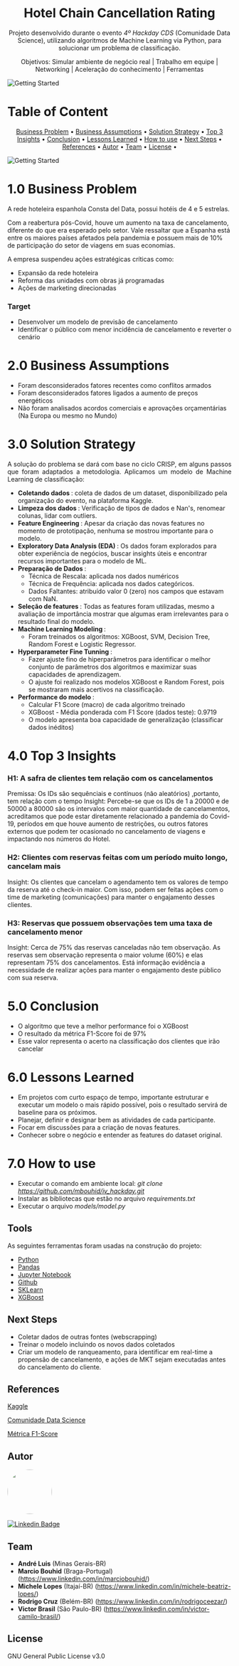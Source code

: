 



<h1 align="center">Hotel Chain Cancellation Rating</h1>

<p align="center">Projeto desenvolvido durante o evento <em>4º Hackday CDS</em> (Comunidade Data Science), utilizando algoritmos de Machine Learning via Python, para solucionar um problema de classificação. </p>

<p align="center">Objetivos: Simular ambiente de negócio real | Trabalho em equipe | Networking | Aceleração do conhecimento | Ferramentas </p>



![Getting Started](img/banner_kaggle.png)

Table of Content
=================
<p align="center">
 <a href="#10-business-problem">Business Problem</a> •
 <a href="#20-business-assumptions">Business Assumptions</a> •
 <a href="#30-solution-strategy">Solution Strategy</a> • 
 <a href="#40-top-3-insights">Top 3 Insights</a> • 
 <a href="#50-conclusion">Conclusion</a> • 
 <a href="#60-lessons-learned">Lessons Learned</a> • 
 <a href="#70-how-to-use">How to use</a> • 
 <a href="#next-steps">Next Steps</a> • 
 <a href="#references">References</a> • 
 <a href="#autor">Autor</a> • 
 <a href="#team">Team</a>  • 
 <a href="#license">License</a> • 
</p>

![Getting Started](img/repo_list.png)


# 1.0 Business Problem

A rede hoteleira espanhola Consta del Data, possui hotéis de 4 e 5 estrelas.

Com a reabertura pós-Covid, houve um aumento na taxa de cancelamento, diferente do que era esperado pelo setor. Vale ressaltar que a Espanha está entre os maiores países afetados pela pandemia e possuem mais de 10% de participação do setor de viagens em suas economias.

A empresa suspendeu ações estratégicas críticas como:

  - Expansão da rede hoteleira
  - Reforma das unidades com obras já programadas
  - Ações de marketing direcionadas

### Target

- Desenvolver um modelo de previsão de cancelamento
- Identificar o público com menor incidência de cancelamento e reverter o cenário


# 2.0 Business Assumptions

- Foram desconsiderados fatores recentes como conflitos armados
- Foram desconsiderados fatores ligados a aumento de preços energéticos
- Não foram analisados acordos comerciais e aprovações orçamentárias (Na Europa ou mesmo no Mundo) 


# 3.0 Solution Strategy

<p align="justify"> A solução do problema se dará com base no ciclo CRISP, em alguns passos que foram adaptados a metodologia. Aplicamos um modelo de Machine Learning de classificação:</p>

- <b> Coletando dados </b>: coleta de dados de um dataset, disponibilizado pela organização do evento, na plataforma Kaggle.
- <b> Limpeza dos dados </b>: Verificação de tipos de dados e Nan's, renomear colunas, lidar com outliers.
- <b> Feature Engineering </b>: Apesar da criação das novas features no momento de prototipação, nenhuma se mostrou importante para o modelo.
- <b> Exploratory Data Analysis (EDA) </b>: Os dados foram explorados para obter experiência de negócios, buscar insights úteis e encontrar recursos importantes para o modelo de ML. 
- <b> Preparação de Dados </b>:
    - Técnica de Rescala: aplicada nos dados numéricos
    - Técnica de Frequência: aplicada nos dados categóricos.
    - Dados Faltantes: atribuído valor 0 (zero) nos campos que estavam com NaN.
- <b> Seleção de features </b>: Todas as features foram utilizadas, mesmo a avaliação de importância mostrar que algumas eram irrelevantes para o resultado final do modelo.
- <b> Machine Learning Modeling </b>: 
    - Foram treinados os algoritmos: XGBoost, SVM, Decision Tree, Random Forest e Logistic Regressor.
- <b> Hyperparameter Fine Tunning </b>: 
    - Fazer ajuste fino de hiperparâmetros para identificar o melhor conjunto de parâmetros dos algoritmos e maximizar suas capacidades de aprendizagem.
    - O ajuste foi realizado nos modelos XGBoost e Random Forest, pois se mostraram mais acertivos na classificação.
- <b> Performance do modelo </b>: 
    - Calcular F1 Score (macro) de cada algoritmo treinado
    - XGBoost - Média ponderada com F1 Score (dados teste): 0.9719
    - O modelo apresenta boa capacidade de generalização (classificar dados inéditos)

# 4.0 Top 3 Insights

### H1: A safra de clientes tem relação com os cancelamentos
Premissa: Os IDs são sequênciais e contínuos (não aleatórios) ,portanto, tem relação com o tempo
Insight: Percebe-se que os IDs de 1 a 20000 e de 50000 a 80000 são os intervalos com maior quantidade de cancelamentos, acreditamos que pode estar diretamente relacionado a pandemia do Covid-19, períodos em que houve aumento de restrições, ou outros fatores externos que podem ter ocasionado no cancelamento de viagens e impactando nos números do Hotel.

### H2: Clientes com reservas feitas com um período muito longo, cancelam mais
Insight: Os clientes que cancelam o agendamento tem os valores de tempo da reserva até o check-in maior. Com isso, podem ser feitas ações com o time de marketing (comunicações) para manter o engajamento desses clientes.

### H3: Reservas que possuem observações tem uma taxa de cancelamento menor
Insight: Cerca de 75% das reservas canceladas não tem observação. As reservas sem observação representa o maior volume (60%) e elas representam 75% dos cancelamentos. Está informação evidência a necessidade de realizar ações para manter o engajamento deste público com sua reserva.


# 5.0 Conclusion

- O algoritmo que teve a melhor performance foi o XGBoost
- O resultado da métrica F1-Score foi de 97%
- Esse valor representa o acerto na classificação dos clientes que irão cancelar

# 6.0 Lessons Learned

- Em projetos com curto espaço de tempo, importante estruturar e executar um modelo o mais rápido possível, pois o resultado servirá de baseline para os próximos.
- Planejar, definir e designar bem as atividades de cada participante.
- Focar em discussões para a criação de novas features.
- Conhecer sobre o negócio e entender as features do dataset original.


# 7.0 How to use

+ Executar o comando em ambiente local: <em>git clone https://github.com/mbouhid/iv_hackday.git</em>
+ Instalar as bibliotecas que estão no arquivo <em>requirements.txt</em>
+ Executar o arquivo <em>models/model.py</em>


## Tools

As seguintes ferramentas foram usadas na construção do projeto:

- [Python](https://www.python.org/)
- [Pandas](https://pandas.pydata.org/)
- [Jupyter Notebook](https://jupyter.org/)
- [Github](https://github.com/)
- [SKLearn](https://scikit-learn.org/stable/)
- [XGBoost](https://xgboost.readthedocs.io/en/stable/)


## Next Steps

+ Coletar dados de outras fontes (webscrapping)
+ Treinar o modelo incluindo os novos dados coletados
+ Criar um modelo de ranqueamento, para identificar em real-time a propensão de cancelamento, e ações de MKT sejam executadas antes do cancelamento do cliente.



## References

[Kaggle](https://www.kaggle.com/competitions/cdshackdays4)

[Comunidade Data Science](https://www.comunidadedatascience.com/)

[Métrica F1-Score](https://scikit-learn.org/stable/modules/generated/sklearn.metrics.f1_score.html)


## Autor

<img style="border-radius: 50%;" src="https://avatars.githubusercontent.com/u/41192466?v=4" width="100px;" alt=""/>

[![Linkedin Badge](https://img.shields.io/badge/-MarcioBouhid-blue?style=flat-square&logo=Linkedin&logoColor=white&link=https://www.linkedin.com/in/marciobouhid/)](https://www.linkedin.com/in/marciobouhid/) 


## Team

- **André Luis** (Minas Gerais-BR) 
- **Marcio Bouhid** (Braga-Portugal) (https://www.linkedin.com/in/marciobouhid/)
- **Michele Lopes** (Itajaí-BR) (https://www.linkedin.com/in/michele-beatriz-lopes/)
- **Rodrigo Cruz** (Belém-BR) (https://www.linkedin.com/in/rodrigoceezar/)
- **Victor Brasil** (São Paulo-BR) (https://www.linkedin.com/in/victor-camilo-brasil/)

## License

GNU General Public License v3.0


